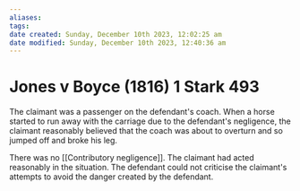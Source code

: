 ```yaml
---
aliases: 
tags: 
date created: Sunday, December 10th 2023, 12:02:25 am
date modified: Sunday, December 10th 2023, 12:40:36 am
---
```


# Jones v Boyce (1816) 1 Stark 493

The claimant was a passenger on the defendant's coach. When a horse started to run away with the carriage due to the defendant's negligence, the claimant reasonably believed that the coach was about to overturn and so jumped off and broke his leg.

There was no [[Contributory negligence]]. The claimant had acted reasonably in the situation. The defendant could not criticise the claimant's attempts to avoid the danger created by the defendant.
